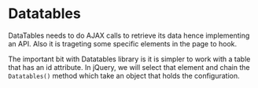 Datatables
==========

DataTables needs to do AJAX calls to retrieve its data hence implementing an API.
Also it is trageting some specific elements in the page to hook.

The important bit with Datatables library is it is simpler to work with a table that has an id attribute.
In jQuery, we will select that element and chain the `Datatables()` method which take an object that holds the configuration.